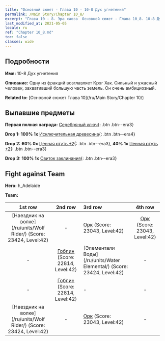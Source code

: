```yaml
---
title: "Основной сюжет - Глава 10 - 10-8 Дух угнетения"
permalink: /Main Story/Chapter 10_8/
excerpt: "Глава 10 - 8. Эра хаоса  Основной сюжет - Глава 10_8. 10-8 Дух угнетения"
last_modified_at: 2021-05-05
locale: ru
ref: "Chapter 10_8.md"
toc: false
classes: wide
---
```


## Подробности

 **Имя:** 10-8 Дух угнетения

 **Описание:** Одну из фракций возглавляет Крэг Хак. Сильный и ужасный человек, захвативший большую часть земель. Он очень амбициозный.

 **Related to:** [Основной сюжет Глава 10](/ru/Main Story/Chapter 10/)

## Выпавшие предметы

 **Первая полная награда:** [Серебряный ключ](/ItemsRU/con_693/){: .btn .btn--era3}

 **Drop 1:** **100% 1x** [Исключительная древесина](/ItemsRU/mat_34/){: .btn .btn--era4}

 **Drop 2:** **60% 0x** [Ценная ртуть +2](/ItemsRU/mat_28/){: .btn .btn--era3}, **40% 1x** [Ценная ртуть +2](/ItemsRU/mat_28/){: .btn .btn--era3}

 **Drop 3:** **100% 1x** [Свиток заклинания](/ItemsRU/con_694/){: .btn .btn--era3}


## Fight against Team
 **Hero:** h_Adelaide

 **Team:**


  | 1st row | 2nd row | 3rd row | 4th row |
  |:----:|:----:|:----|:----:|
  | [Наездник на волке](/ru/units/Wolf Rider/) (Score: 23424, Level:42)  | - | [Орк](/ru/units/Orc/) (Score: 23043, Level:42)  | [Орк](/ru/units/Orc/) (Score: 23043, Level:42)  |
  | - | [Гоблин](/ru/units/Goblin/) (Score: 22814, Level:42)  | [Элементали Воды](/ru/units/Water Elemental/) (Score: 23424, Level:42)  | - |
  | - | [Гоблин](/ru/units/Goblin/) (Score: 22814, Level:42)  | - | - |
  | [Наездник на волке](/ru/units/Wolf Rider/) (Score: 23424, Level:42)  | - | [Орк](/ru/units/Orc/) (Score: 23043, Level:42)  | - |


